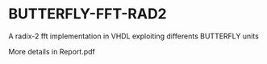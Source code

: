 # BUTTERFLY-FFT-RAD2
A radix-2 fft implementation in VHDL exploiting differents BUTTERFLY units 

More details in Report.pdf
